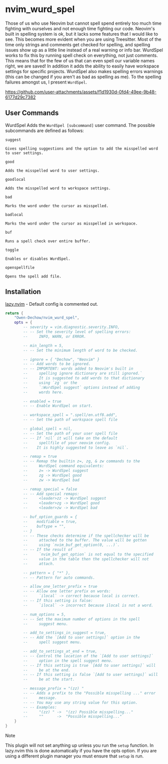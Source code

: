 # nvim_wurd_spel

Those of us who use Neovim but cannot spell spend entirely too much time fighting with
ourselves and not enough time fighting our code. Neovim's built in spelling system is ok,
but it lacks some features that I would like to see. This becomes more evident when you
are using Treesitter. Most of the time only strings and comments get checked for spelling,
and spelling issues show up as a little line instead of a real warning or info bar.
WurdSpel works to fix this by running spell check on everything, not just comments. This
means that for the few of us that can even spell our variable names right, we are saved!
In addition it adds the ability to easily have workspace settings for specific
projects. WurdSpel also makes spelling errors warnings (this can be changed if
you aren't as bad as spelling as me). To the spelling failures amongst us, I
present `WurdSpel`.

https://github.com/user-attachments/assets/f1d1930d-0fd4-49ee-9b48-6177d29c7382

## User Commands

WurdSpel Adds the `WurdSpel [subcommand]` user command. The possible subcommands are
defined as follows:

`suggest`

    Gives spelling suggestions and the option to add the misspelled word to user settings.

`good`

    Adds the misspelled word to user settings.

`goodlocal`

    Adds the misspelled word to workspace settings.


`bad`

    Marks the word under the cursor as misspelled.

`badlocal`

    Marks the word under the cursor as misspelled in workspace.

`buf`

    Runs a spell check over entire buffer.

`toggle`

    Enables or disables WurdSpel.

`openspellfile`

    Opens the spell add file.

## Installation

[lazy.nvim](https://github.com/folke/lazy.nvim) - Default config is commented out.
```lua
return {
    "Owen-Dechow/nvim_wurd_spel",
    opts = {
        -- severity = vim.diagnostic.severity.INFO,
        -- -- Set the severity level of spelling errors:
        --     INFO, WARN, or ERROR.

        -- min_length = 5,
        -- -- Set the minimum length of word to be checked.

        -- ignore = { "Dechow", "Neovim" }
        -- -- Add words to be ignored.
        -- -- IMPORTENT: words added to Neovim's built in
        --     spelling ignore dictionary are still ignored.`
        --     It is suggested to add words to that dictionary
        --     using `zg` or the
        --     `:WurdSpel suggest` options instead of adding
        --     words here.

        -- enabled = true
        -- -- Enable WurdSpel on start.

        -- workspace_spell = ".spell/en.utf8.add",
        -- -- Set the path of workspace spell file

        -- global_spell = nil,
        -- -- Set the path of your user spell file
        -- -- If `nil` it will take on the default
        --     spellfile of your neovim config.
        --    It is highly suggested to leave as `nil`.

        -- remap = true
        -- -- Remap the builtin z=, zg, & zw commands to the
        --     WurdSpel command equivalents:
        --     z= -> WurdSpel suggest
        --     zg -> WurdSpel good
        --     zw -> WurdSpel bad

        -- remap_special = false
        -- -- Add special remaps:
        --     <leader>zz -> WurdSpel suggest
        --     <leader>zg -> WurdSpel good
        --     <leader>zw -> WurdSpel bad

        -- buf_option_guards = {
        --    modifiable = true,
        --    buftype = "",
        -- }
        -- -- These checks determine if the spellchecker will be
        --     attached to the buffer. The value will be gotten
        --     using `nvim_buf_get_option(0, ...)`.
        -- -- If the result of
        --     `nvim_buf_get_option` is not equal to the specified
        --     value in the table then the spellchecker will not
        --     attach.

        -- pattern = { "*" },
        -- -- Pattern for auto commands.

        -- allow_one_letter_prefix = true
        -- -- Allow one letter prefix on words:
        --     `ilocal` -> correct because local is correct.
        -- -- If this setting is false:
        --     `ilocal` -> incorrect because ilocal is not a word.

        -- num_options = 5,
        -- -- Set the maximum number of options in the spell
        --     suggest menu.

        -- add_to_settings_in_suggest = true,
        -- -- Add the `[Add to user settings]` option in the
        --     spell suggest menu.

        -- add_to_settings_at_end = true,
        -- -- Control the location of the `[Add to user settings]`
        --     option in the spell suggest menu.
        -- -- If this setting is true `[Add to user settings]` will
        --     be at the end.
        -- -- If this setting is false `[Add to user settings]` will
        --     be at the start.

        -- message_prefix = "(zz) "
        -- -- Adds a prefix to the "Possible misspelling ..." error
        --     message.
        -- -- You may use any string value for this option.
        -- -- Examples:
        --     "(zz) " ->  "(zz) Possible misspelling..."
        --     ""      ->  "Possible misspelling..."
    }
}
```

> [!NOTE]
> This plugin will not set anything up unless you run the `setup` function.
> In lazy.nvim this is done automatically if you have the opts option. If
> you are using a different plugin manager you must ensure that `setup` is
> run.

